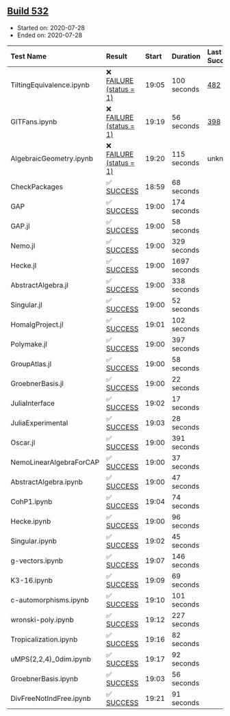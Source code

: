 ## [Build 532](https://oscarci.mathematik.uni-kl.de/job/oscar-stable/532/)

* Started on: 2020-07-28
* Ended on: 2020-07-28

| Test Name    | Result | Start | Duration | Last Success | First Failure |
|:-------------|:-------|:------|:---------|:-------------|:--------------|
| TiltingEquivalence.ipynb | ❌ [FAILURE (status = 1)](https://oscarci.mathematik.uni-kl.de/job/oscar-stable/532/artifact/logs/build-532/TiltingEquivalence.ipynb.log) | 19:05 | 100 seconds | [482](https://oscarci.mathematik.uni-kl.de/job/oscar-stable/482/) | [483](https://oscarci.mathematik.uni-kl.de/job/oscar-stable/483/) |
| GITFans.ipynb | ❌ [FAILURE (status = 1)](https://oscarci.mathematik.uni-kl.de/job/oscar-stable/532/artifact/logs/build-532/GITFans.ipynb.log) | 19:19 | 56 seconds | [398](https://oscarci.mathematik.uni-kl.de/job/oscar-stable/398/) | [399](https://oscarci.mathematik.uni-kl.de/job/oscar-stable/399/) |
| AlgebraicGeometry.ipynb | ❌ [FAILURE (status = 1)](https://oscarci.mathematik.uni-kl.de/job/oscar-stable/532/artifact/logs/build-532/AlgebraicGeometry.ipynb.log) | 19:20 | 115 seconds | unknown | unknown |
| CheckPackages | ✅ [SUCCESS](https://oscarci.mathematik.uni-kl.de/job/oscar-stable/532/artifact/logs/build-532/CheckPackages.log) | 18:59 | 68 seconds |  |  |
| GAP | ✅ [SUCCESS](https://oscarci.mathematik.uni-kl.de/job/oscar-stable/532/artifact/logs/build-532/GAP.log) | 19:00 | 174 seconds |  |  |
| GAP.jl | ✅ [SUCCESS](https://oscarci.mathematik.uni-kl.de/job/oscar-stable/532/artifact/logs/build-532/GAP.jl.log) | 19:00 | 58 seconds |  |  |
| Nemo.jl | ✅ [SUCCESS](https://oscarci.mathematik.uni-kl.de/job/oscar-stable/532/artifact/logs/build-532/Nemo.jl.log) | 19:00 | 329 seconds |  |  |
| Hecke.jl | ✅ [SUCCESS](https://oscarci.mathematik.uni-kl.de/job/oscar-stable/532/artifact/logs/build-532/Hecke.jl.log) | 19:00 | 1697 seconds |  |  |
| AbstractAlgebra.jl | ✅ [SUCCESS](https://oscarci.mathematik.uni-kl.de/job/oscar-stable/532/artifact/logs/build-532/AbstractAlgebra.jl.log) | 19:00 | 338 seconds |  |  |
| Singular.jl | ✅ [SUCCESS](https://oscarci.mathematik.uni-kl.de/job/oscar-stable/532/artifact/logs/build-532/Singular.jl.log) | 19:00 | 52 seconds |  |  |
| HomalgProject.jl | ✅ [SUCCESS](https://oscarci.mathematik.uni-kl.de/job/oscar-stable/532/artifact/logs/build-532/HomalgProject.jl.log) | 19:01 | 102 seconds |  |  |
| Polymake.jl | ✅ [SUCCESS](https://oscarci.mathematik.uni-kl.de/job/oscar-stable/532/artifact/logs/build-532/Polymake.jl.log) | 19:00 | 397 seconds |  |  |
| GroupAtlas.jl | ✅ [SUCCESS](https://oscarci.mathematik.uni-kl.de/job/oscar-stable/532/artifact/logs/build-532/GroupAtlas.jl.log) | 19:00 | 58 seconds |  |  |
| GroebnerBasis.jl | ✅ [SUCCESS](https://oscarci.mathematik.uni-kl.de/job/oscar-stable/532/artifact/logs/build-532/GroebnerBasis.jl.log) | 19:00 | 22 seconds |  |  |
| JuliaInterface | ✅ [SUCCESS](https://oscarci.mathematik.uni-kl.de/job/oscar-stable/532/artifact/logs/build-532/JuliaInterface.log) | 19:02 | 17 seconds |  |  |
| JuliaExperimental | ✅ [SUCCESS](https://oscarci.mathematik.uni-kl.de/job/oscar-stable/532/artifact/logs/build-532/JuliaExperimental.log) | 19:03 | 28 seconds |  |  |
| Oscar.jl | ✅ [SUCCESS](https://oscarci.mathematik.uni-kl.de/job/oscar-stable/532/artifact/logs/build-532/Oscar.jl.log) | 19:00 | 391 seconds |  |  |
| NemoLinearAlgebraForCAP | ✅ [SUCCESS](https://oscarci.mathematik.uni-kl.de/job/oscar-stable/532/artifact/logs/build-532/NemoLinearAlgebraForCAP.log) | 19:00 | 37 seconds |  |  |
| AbstractAlgebra.ipynb | ✅ [SUCCESS](https://oscarci.mathematik.uni-kl.de/job/oscar-stable/532/artifact/logs/build-532/AbstractAlgebra.ipynb.log) | 19:00 | 47 seconds |  |  |
| CohP1.ipynb | ✅ [SUCCESS](https://oscarci.mathematik.uni-kl.de/job/oscar-stable/532/artifact/logs/build-532/CohP1.ipynb.log) | 19:04 | 74 seconds |  |  |
| Hecke.ipynb | ✅ [SUCCESS](https://oscarci.mathematik.uni-kl.de/job/oscar-stable/532/artifact/logs/build-532/Hecke.ipynb.log) | 19:00 | 96 seconds |  |  |
| Singular.ipynb | ✅ [SUCCESS](https://oscarci.mathematik.uni-kl.de/job/oscar-stable/532/artifact/logs/build-532/Singular.ipynb.log) | 19:02 | 45 seconds |  |  |
| g-vectors.ipynb | ✅ [SUCCESS](https://oscarci.mathematik.uni-kl.de/job/oscar-stable/532/artifact/logs/build-532/g-vectors.ipynb.log) | 19:07 | 146 seconds |  |  |
| K3-16.ipynb | ✅ [SUCCESS](https://oscarci.mathematik.uni-kl.de/job/oscar-stable/532/artifact/logs/build-532/K3-16.ipynb.log) | 19:09 | 69 seconds |  |  |
| c-automorphisms.ipynb | ✅ [SUCCESS](https://oscarci.mathematik.uni-kl.de/job/oscar-stable/532/artifact/logs/build-532/c-automorphisms.ipynb.log) | 19:10 | 101 seconds |  |  |
| wronski-poly.ipynb | ✅ [SUCCESS](https://oscarci.mathematik.uni-kl.de/job/oscar-stable/532/artifact/logs/build-532/wronski-poly.ipynb.log) | 19:12 | 227 seconds |  |  |
| Tropicalization.ipynb | ✅ [SUCCESS](https://oscarci.mathematik.uni-kl.de/job/oscar-stable/532/artifact/logs/build-532/Tropicalization.ipynb.log) | 19:16 | 82 seconds |  |  |
| uMPS(2,2,4)_0dim.ipynb | ✅ [SUCCESS](https://oscarci.mathematik.uni-kl.de/job/oscar-stable/532/artifact/logs/build-532/uMPS-2-2-4-_0dim.ipynb.log) | 19:17 | 92 seconds |  |  |
| GroebnerBasis.ipynb | ✅ [SUCCESS](https://oscarci.mathematik.uni-kl.de/job/oscar-stable/532/artifact/logs/build-532/GroebnerBasis.ipynb.log) | 19:03 | 56 seconds |  |  |
| DivFreeNotIndFree.ipynb | ✅ [SUCCESS](https://oscarci.mathematik.uni-kl.de/job/oscar-stable/532/artifact/logs/build-532/DivFreeNotIndFree.ipynb.log) | 19:21 | 91 seconds |  |  |

